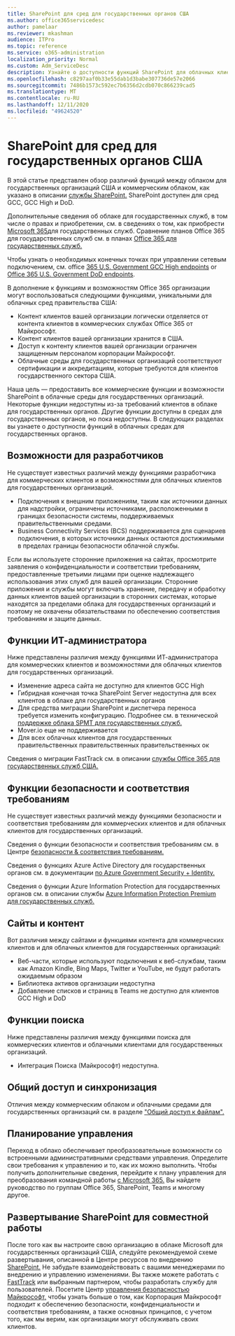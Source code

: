 ```yaml
---
title: SharePoint для сред для государственных органов США
ms.author: office365servicedesc
author: pamelaar
ms.reviewer: mkashman
audience: ITPro
ms.topic: reference
ms.service: o365-administration
localization_priority: Normal
ms.custom: Adm_ServiceDesc
description: Узнайте о доступности функций SharePoint для облачных клиентов из правительства США.
ms.openlocfilehash: c8297aaf0b33e55dab1d3babe307736de57e2066
ms.sourcegitcommit: 7486b1573c592ec7b6356d2cdb070c866239cad5
ms.translationtype: MT
ms.contentlocale: ru-RU
ms.lasthandoff: 12/11/2020
ms.locfileid: "49624520"
---
```

# <a name="sharepoint-for-us-government-environments"></a>SharePoint для сред для государственных органов США

В этой статье представлен обзор различий функций между облаком для государственных организаций США и коммерческим облаком, как указано в описании [службы SharePoint.](/office365/servicedescriptions/sharepoint-online-service-description/sharepoint-online-service-description) SharePoint доступен для сред GCC, GCC High и DoD. 

Дополнительные сведения об облаке для государственных служб, в том числе о правах и приобретении, см. в сведениях о том, как приобрести [Microsoft 365](/office365/servicedescriptions/office-365-platform-service-description/office-365-us-government/microsoft-365-government-how-to-buy)для государственных служб. Сравнение планов Office 365 для государственных служб см. в планах [Office 365 для государственных служб.](https://www.microsoft.com/microsoft-365/government/compare-office-365-government-plans?rtc=1#EligibilityRequirements)

Чтобы узнать о необходимых конечных точках при управлении сетевым подключением, см. office [365 U.S. Government GCC High endpoints](/office365/enterprise/office-365-u-s-government-gcc-high-endpoints#sharepoint-online-and-onedrive-for-business) or [Office 365 U.S. Government DoD endpoints](/office365/enterprise/office-365-u-s-government-dod-endpoints#sharepoint-online-and-onedrive-for-business).

В дополнение к функциям и возможностям Office 365 организации могут воспользоваться следующими функциями, уникальными для облачных сред правительства США:

-   Контент клиентов вашей организации логически отделяется от контента клиентов в коммерческих службах Office 365 от Майкрософт.
-   Контент клиентов вашей организации хранится в США.
-   Доступ к контенту клиентов вашей организации ограничен защищенным персоналом корпорации Майкрософт.
-   Облачные среды для государственных организаций соответствуют сертификации и аккредитациям, которые требуются для клиентов государственного сектора США.

Наша цель — предоставить все коммерческие функции и возможности SharePoint в облачные среды для государственных организаций. Некоторые функции недоступны из-за требований клиентов в облаке для государственных органов. Другие функции доступны в средах для государственных органов, но пока недоступны. В следующих разделах вы узнаете о доступности функций в облачных средах для государственных органов.

## <a name="developer-features"></a>Возможности для разработчиков

Не существует известных различий между функциями разработчика для коммерческих клиентов и возможностями для облачных клиентов для государственных организаций.

- Подключения к внешним приложениям, таким как источники данных для надстройки, ограничены источниками, расположенными в границах безопасности системы, поддерживаемых правительственными средами.
- Business Connectivity Services (BCS) поддерживается для сценариев подключения, в которых источники данных остаются достижимыми в пределах границы безопасности облачной службы.

Если вы используете сторонние приложения на сайтах, просмотрите заявления о конфиденциальности и соответствии требованиям, предоставленные третьими лицами при оценке надлежащего использования этих служб для вашей организации. Сторонние приложения и службы могут включать хранение, передачу и обработку данных клиентов вашей организации в сторонних системах, которые находятся за пределами облака для государственных организаций и поэтому не охвачены обязательствами по обеспечению соответствия требованиям и защите данных. 

## <a name="it-admin-features"></a>Функции ИТ-администратора

Ниже представлены различия между функциями ИТ-администратора для коммерческих клиентов и возможностями для облачных клиентов для государственных организаций.

- Изменение адреса сайта не доступно для клиентов GCC High
- Гибридная конечная точка SharePoint Server недоступна для всех клиентов в облаке для государственных органов
- Для средства миграции SharePoint и диспетчера переноса требуется изменить конфигурацию. Подробнее см. в технической [поддержке облака SPMT для государственных служб.](/sharepointmigration/spmt-install-issues#government-cloud-support)
- Mover.io еще не поддерживается
- Для всех облачных клиентов для государственных правительственных правительственных правительственных ок

Сведения о миграции FastTrack см. в описании [службы Office 365 для государственных служб США.](/office365/servicedescriptions/office-365-platform-service-description/office-365-us-government/office-365-us-government#data-migrations-performed-by-fasttrack)

## <a name="security-and-compliance-features"></a>Функции безопасности и соответствия требованиям

Не существует известных различий между функциями безопасности и соответствия требованиям для коммерческих клиентов и для облачных клиентов для государственных организаций.

Сведения о функции безопасности и соответствия требованиям см. в Центре [безопасности & соответствия требованиям.](https://docs.microsoft.com/office365/servicedescriptions/office-365-platform-service-description/office-365-securitycompliance-center)

Сведения о функциях Azure Active Directory для государственных органов см. в документации [по Azure Government Security + Identity.](/azure/azure-government/documentation-government-services-securityandidentity#azure-active-directory) 

Сведения о функции Azure Information Protection для государственных органов см. в описании службы [Azure Information Protection Premium для государственных служб.](/enterprise-mobility-security/solutions/ems-aip-premium-govt-service-description) 

## <a name="sites-and-content"></a>Сайты и контент

Вот различия между сайтами и функциями контента для коммерческих клиентов и для облачных клиентов для государственных организаций:

- Веб-части, которые используют подключения к веб-службам, таким как Amazon Kindle, Bing Maps, Twitter и YouTube, не будут работать ожидаемым образом
- Библиотека активов организации недоступна
- Добавление списков и страниц в Teams не доступно для клиентов GCC High и DoD

## <a name="search-features"></a>Функции поиска

Ниже представлены различия между функциями поиска для коммерческих клиентов и облачными клиентами для государственных организаций.

- Интеграция Поиска (Майкрософт) недоступна.

## <a name="sharing-and-sync"></a>Общий доступ и синхронизация

Отличия между коммерческим облаком и облачными средами для государственных организаций см. в разделе ["Общий доступ к файлам".](/office365/servicedescriptions/office-365-platform-service-description/office-365-us-government/gcc-high-and-dod#file-sharing)

## <a name="plan-for-governance"></a>Планирование управления

Переход в облако обеспечивает преобразовательные возможности со встроенными административными средствами управления. Определите свои требования к управлению и то, как их можно выполнить. Чтобы получить дополнительные сведения, перейдите к плану управления для преобразования командной работы [с Microsoft 365.](https://resources.techcommunity.microsoft.com/teamwork-governance/) Вы найдете руководство по группам Office 365, SharePoint, Teams и многому другое.

## <a name="deploy-sharepoint-for-collaboration"></a>Развертывание SharePoint для совместной работы

После того как вы настроите свою организацию в облаке Microsoft для государственных организаций США, следуйте рекомендуемой схеме развертывания, описанной в Центре ресурсов по внедрению [SharePoint.](https://resources.techcommunity.microsoft.com/resources/SharePoint-adoption/) Не забудьте взаимодействовать с вашими менеджерами по внедрению и управлению изменениями.
Вы также можете работать с [FastTrack](https://www.microsoft.com/fasttrack) или выбранным партнером, чтобы разработать службу для пользователей.
Посетите Центр [управления безопасностью Майкрософт,](https://www.microsoft.com/trust-center) чтобы узнать больше о том, как Корпорация Майкрософт подходит к обеспечению безопасности, конфиденциальности и соответствия требованиям, а также основных принципов, с учетом того, как мы верим, как организации могут обслуживать своих клиентов.
